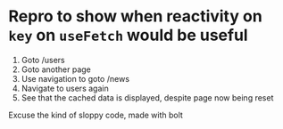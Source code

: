 # Repro to show when reactivity on `key` on `useFetch` would be useful

1. Goto /users
2. Goto another page
3. Use navigation to goto /news
4. Navigate to users again
5. See that the cached data is displayed, despite page now being reset

Excuse the kind of sloppy code, made with bolt
